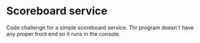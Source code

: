 # Scoreboard service
Code challenge for a simple scoreboard service. Thr program doesn't have any proper front end so it runs in the console.
